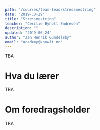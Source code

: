 ```yaml
---
path: "/courses/team-lead/stressmestring"
date: "2019-10-29"
title: "Stressmestring"
teacher: "Cecilie Byholt Endresen"
description: ""
updated: "2019-06-24"
author: "Jan Henrik Gundelsby"
email: "academy@knowit.no"
---
```


TBA

# Hva du lærer

TBA

# Om foredragsholder

TBA
